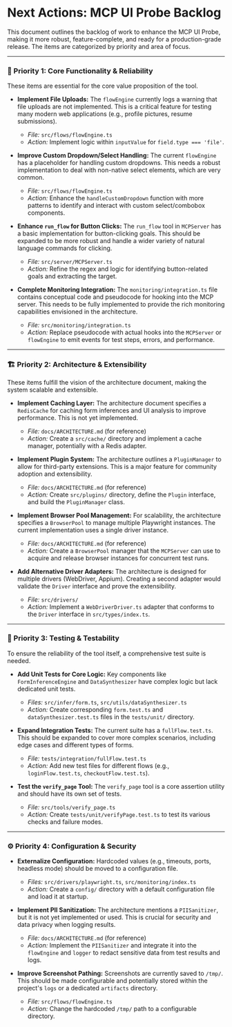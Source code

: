 # Next Actions: MCP UI Probe Backlog

This document outlines the backlog of work to enhance the MCP UI Probe, making it more robust, feature-complete, and ready for a production-grade release. The items are categorized by priority and area of focus.

---

### 🚀 Priority 1: Core Functionality & Reliability

These items are essential for the core value proposition of the tool.

- **Implement File Uploads:** The `flowEngine` currently logs a warning that file uploads are not implemented. This is a critical feature for testing many modern web applications (e.g., profile pictures, resume submissions).
    - *File:* `src/flows/flowEngine.ts`
    - *Action:* Implement logic within `inputValue` for `field.type === 'file'`.

- **Improve Custom Dropdown/Select Handling:** The current `flowEngine` has a placeholder for handling custom dropdowns. This needs a robust implementation to deal with non-native select elements, which are very common.
    - *File:* `src/flows/flowEngine.ts`
    - *Action:* Enhance the `handleCustomDropdown` function with more patterns to identify and interact with custom select/combobox components.

- **Enhance `run_flow` for Button Clicks:** The `run_flow` tool in `MCPServer` has a basic implementation for button-clicking goals. This should be expanded to be more robust and handle a wider variety of natural language commands for clicking.
    - *File:* `src/server/MCPServer.ts`
    - *Action:* Refine the regex and logic for identifying button-related goals and extracting the target.

- **Complete Monitoring Integration:** The `monitoring/integration.ts` file contains conceptual code and pseudocode for hooking into the MCP server. This needs to be fully implemented to provide the rich monitoring capabilities envisioned in the architecture.
    - *File:* `src/monitoring/integration.ts`
    - *Action:* Replace pseudocode with actual hooks into the `MCPServer` or `flowEngine` to emit events for test steps, errors, and performance.

---

### 🏗️ Priority 2: Architecture & Extensibility

These items fulfill the vision of the architecture document, making the system scalable and extensible.

- **Implement Caching Layer:** The architecture document specifies a `RedisCache` for caching form inferences and UI analysis to improve performance. This is not yet implemented.
    - *File:* `docs/ARCHITECTURE.md` (for reference)
    - *Action:* Create a `src/cache/` directory and implement a cache manager, potentially with a Redis adapter.

- **Implement Plugin System:** The architecture outlines a `PluginManager` to allow for third-party extensions. This is a major feature for community adoption and extensibility.
    - *File:* `docs/ARCHITECTURE.md` (for reference)
    - *Action:* Create `src/plugins/` directory, define the `Plugin` interface, and build the `PluginManager` class.

- **Implement Browser Pool Management:** For scalability, the architecture specifies a `BrowserPool` to manage multiple Playwright instances. The current implementation uses a single driver instance.
    - *File:* `docs/ARCHITECTURE.md` (for reference)
    - *Action:* Create a `BrowserPool` manager that the `MCPServer` can use to acquire and release browser instances for concurrent test runs.

- **Add Alternative Driver Adapters:** The architecture is designed for multiple drivers (WebDriver, Appium). Creating a second adapter would validate the `Driver` interface and prove the extensibility.
    - *File:* `src/drivers/`
    - *Action:* Implement a `WebDriverDriver.ts` adapter that conforms to the `Driver` interface in `src/types/index.ts`.

---

### 🧪 Priority 3: Testing & Testability

To ensure the reliability of the tool itself, a comprehensive test suite is needed.

- **Add Unit Tests for Core Logic:** Key components like `FormInferenceEngine` and `DataSynthesizer` have complex logic but lack dedicated unit tests.
    - *Files:* `src/infer/form.ts`, `src/utils/dataSynthesizer.ts`
    - *Action:* Create corresponding `form.test.ts` and `dataSynthesizer.test.ts` files in the `tests/unit/` directory.

- **Expand Integration Tests:** The current suite has a `fullFlow.test.ts`. This should be expanded to cover more complex scenarios, including edge cases and different types of forms.
    - *File:* `tests/integration/fullFlow.test.ts`
    - *Action:* Add new test files for different flows (e.g., `loginFlow.test.ts`, `checkoutFlow.test.ts`).

- **Test the `verify_page` Tool:** The `verify_page` tool is a core assertion utility and should have its own set of tests.
    - *File:* `src/tools/verify_page.ts`
    - *Action:* Create `tests/unit/verifyPage.test.ts` to test its various checks and failure modes.

---

### ⚙️ Priority 4: Configuration & Security

- **Externalize Configuration:** Hardcoded values (e.g., timeouts, ports, headless mode) should be moved to a configuration file.
    - *Files:* `src/drivers/playwright.ts`, `src/monitoring/index.ts`
    - *Action:* Create a `config/` directory with a default configuration file and load it at startup.

- **Implement PII Sanitization:** The architecture mentions a `PIISanitizer`, but it is not yet implemented or used. This is crucial for security and data privacy when logging results.
    - *File:* `docs/ARCHITECTURE.md` (for reference)
    - *Action:* Implement the `PIISanitizer` and integrate it into the `flowEngine` and `logger` to redact sensitive data from test results and logs.

- **Improve Screenshot Pathing:** Screenshots are currently saved to `/tmp/`. This should be made configurable and potentially stored within the project's `logs` or a dedicated `artifacts` directory.
    - *File:* `src/flows/flowEngine.ts`
    - *Action:* Change the hardcoded `/tmp/` path to a configurable directory.
